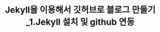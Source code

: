 ---
title: Jekyll을 이용해서 깃허브로 블로그 만들기_1.Jekyll 설치 및 github 연동
date: 
categories: [Manual]
tags: [manual, github, blog, jekyll]
pin: true
math: false
toc: true
---